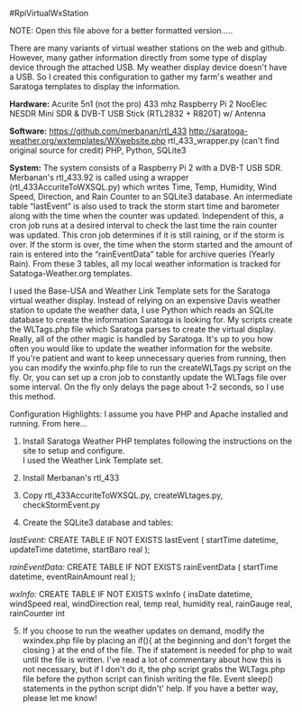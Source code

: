 ﻿#RpiVirtualWxStation

 NOTE:  Open this file above for a better formatted version.....

There are many variants of virtual weather stations on the web and github. However, many gather information
directly from some type of display device through the attached USB.  My weather display device doesn't have
a USB.  So I created this configuration to gather my farm's weather and Saratoga templates to display the information.    

**Hardware:**
Acurite 5n1 (not the pro) 433 mhz
Raspberry Pi 2
NooElec NESDR Mini SDR & DVB-T USB Stick (RTL2832 + R820T) w/ Antenna

**Software:**
https://github.com/merbanan/rtl_433
http://saratoga-weather.org/wxtemplates/WXwebsite.php
rtl_433_wrapper.py (can't find original source for credit)
PHP, Python, SQLite3

**System:**
The system consists of a Raspberry Pi 2 with a DVB-T USB SDR.  Merbanan's rtl_433.92 is called using a
wrapper (rtl_433AccuriteToWXSQL.py) which writes Time, Temp, Humidity, Wind Speed, Direction, and Rain
Counter to an SQLite3 database.  An intermediate table “lastEvent” is also used to track the storm start
time and barometer along with the time when the counter was updated.  Independent of this, a cron job
runs at a desired interval to check the last time the rain counter was updated.  This cron job determines
if it is still raining, or if the storm is over.  If the storm is over, the time when the storm started
and the amount of rain is entered into the “rainEventData” table for archive queries (Yearly Rain). From
these 3 tables, all my local weather information is tracked for Satatoga-Weather.org templates.  

I used the Base-USA and Weather Link Template sets for the Saratoga virtual weather display. Instead of
relying on an expensive Davis weather station to update the weather data, I use Python which reads an
SQLite database to create the information Saratoga is looking for.  My scripts create the WLTags.php
file which Saratoga parses to create the virtual display.  Really, all of the other magic is handled
by Saratoga.  It's up to you how often you would like to update the weather information for the website.  
If you're patient and want to keep unnecessary queries from running, then you can modify the wxinfo.php
file to run the createWLTags.py script on the fly. Or, you can set up a cron job to constantly update
the WLTags file over some interval.  On the fly only delays the page about 1-2 seconds, so I use this method.  

Configuration Highlights:
I assume you have PHP and Apache installed and running.  From here...

1. Install Saratoga Weather PHP templates following the instructions on the site to setup and configure.  
I used the Weather Link Template set.  

2. Install Merbanan's rtl_433

3. Copy  rtl_433AccuriteToWXSQL.py, createWLtages.py, checkStormEvent.py

4. Create the SQLite3 database and tables:

*lastEvent:*
    CREATE TABLE IF NOT EXISTS lastEvent (
        startTime               datetime,
        updateTime              datetime,
        startBaro               real
        );

*rainEventData:*
    CREATE TABLE IF NOT EXISTS rainEventData (
        startTime               datetime,
        eventRainAmount         real
        );

*wxInfo:*
CREATE TABLE IF NOT EXISTS wxInfo (
    insDate                 datetime,
    windSpeed               real,
    windDirection           real,
    temp                    real,
    humidity                real,
    rainGauge               real,
    rainCounter             int



5. If you choose to run the weather updates on demand, modify the wxindex.php file by placing an
if(){ at the beginning and don't forget the closing } at the end of the file.  The if statement
is needed for php to wait until the file is written. I've read a lot of commentary about how
this is not necessary, but if I don't do it, the php script grabs the WLTags.php file before
the python script can finish writing the file.  Event sleep() statements in the python script
didn't' help.  If you have a better way, please let me know!  

<?php
    $result = exec('/path/to/createWLTags.py');
    if ($result){
    require_once("Settings.php");
    require_once("common.php");
    #############################################################
    $TITLE= $SITE['organ'] . " - Home";
    ...
    ...
    ...
    #####################################################################
    include("footer.php");
    }

6. Create the crontab jobs:
   * checkStormEvent.py (every 6 mins?)
   * if you choose to continually update weather creatWLTags.py (every minute?)

7.  I run rtl_433AccuriteToWXSQL.py in a tmux shell to keep it active when I log off.  
Other methods exists as you wish.

TO DO:  
1.  This creates about 2.5Gb files per month.  At a monthly interval, create a script to clean data greater than 2 months out of the database.  

2.  Optimize configuration and queries for speed. Seems like a lot of database calls per weather update.  This is currently exists due to different time requirements per query.  

Please toss me an email if you like this and/or use or have suggestions!

*h60pilot@gmail.com*
